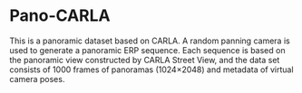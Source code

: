# Pano-CARLA
This is a panoramic dataset based on CARLA. A random panning camera is used to generate a panoramic ERP sequence. Each sequence is based on the panoramic view constructed by CARLA Street View, and the data set consists of 1000 frames of panoramas (1024×2048) and metadata of virtual camera poses.
